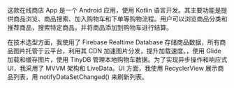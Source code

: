 这款在线商店 App 是一个 Android 应用，使用 Kotlin 语言开发。其主要功能是提供商品浏览、商品搜索、加入购物车和下单等购物流程。用户可以浏览商品分类和推荐商品，搜索特定商品，并将商品添加到购物车进行结算。

在技术选型方面，我使用了 Firebase Realtime Database 存储商品数据，所有商品图片托管于云平台，利用其 CDN 加速图片分发，提升加载速度。，使用 Glide 加载和缓存图片，使用 TinyDB 管理本地购物车数据。为了实现异步操作和响应式 UI，我采用了 MVVM 架构和 LiveData。UI 方面，我使用 RecyclerView 展示商品列表，用 notifyDataSetChanged() 来刷新列表。
